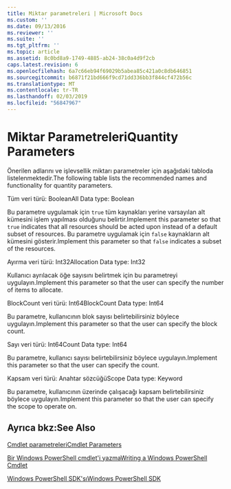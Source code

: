 ```yaml
---
title: Miktar parametreleri | Microsoft Docs
ms.custom: ''
ms.date: 09/13/2016
ms.reviewer: ''
ms.suite: ''
ms.tgt_pltfrm: ''
ms.topic: article
ms.assetid: 8c0bd8a9-1749-4885-ab24-38c0a4d9f2cb
caps.latest.revision: 6
ms.openlocfilehash: 6a7c66eb94f69029b5abea85c421a0c8db646851
ms.sourcegitcommit: b6871f21bd666f9cd71dd336bb3f844cf472b56c
ms.translationtype: MT
ms.contentlocale: tr-TR
ms.lasthandoff: 02/03/2019
ms.locfileid: "56847967"
---
```

# <a name="quantity-parameters"></a><span data-ttu-id="bed0e-102">Miktar Parametreleri</span><span class="sxs-lookup"><span data-stu-id="bed0e-102">Quantity Parameters</span></span>

<span data-ttu-id="bed0e-103">Önerilen adlarını ve işlevsellik miktarı parametreler için aşağıdaki tabloda listelenmektedir.</span><span class="sxs-lookup"><span data-stu-id="bed0e-103">The following table lists the recommended names and functionality for quantity parameters.</span></span>

<span data-ttu-id="bed0e-104">Tüm veri türü: Boolean</span><span class="sxs-lookup"><span data-stu-id="bed0e-104">All Data type: Boolean</span></span>

<span data-ttu-id="bed0e-105">Bu parametre uygulamak için `true` tüm kaynakları yerine varsayılan alt kümesini işlem yapılması olduğunu belirtir.</span><span class="sxs-lookup"><span data-stu-id="bed0e-105">Implement this parameter so that `true` indicates that all resources should be acted upon instead of a default subset of resources.</span></span> <span data-ttu-id="bed0e-106">Bu parametre uygulamak için `false` kaynakların alt kümesini gösterir.</span><span class="sxs-lookup"><span data-stu-id="bed0e-106">Implement this parameter so that `false` indicates a subset of the resources.</span></span>

<span data-ttu-id="bed0e-107">Ayırma veri türü: Int32</span><span class="sxs-lookup"><span data-stu-id="bed0e-107">Allocation Data type: Int32</span></span>

<span data-ttu-id="bed0e-108">Kullanıcı ayrılacak öğe sayısını belirtmek için bu parametreyi uygulayın.</span><span class="sxs-lookup"><span data-stu-id="bed0e-108">Implement this parameter so that the user can specify the number of items to allocate.</span></span>

<span data-ttu-id="bed0e-109">BlockCount veri türü: Int64</span><span class="sxs-lookup"><span data-stu-id="bed0e-109">BlockCount Data type: Int64</span></span>

<span data-ttu-id="bed0e-110">Bu parametre, kullanıcının blok sayısı belirtebilirsiniz böylece uygulayın.</span><span class="sxs-lookup"><span data-stu-id="bed0e-110">Implement this parameter so that the user can specify the block count.</span></span>

<span data-ttu-id="bed0e-111">Sayı veri türü: Int64</span><span class="sxs-lookup"><span data-stu-id="bed0e-111">Count Data type: Int64</span></span>

<span data-ttu-id="bed0e-112">Bu parametre, kullanıcı sayısı belirtebilirsiniz böylece uygulayın.</span><span class="sxs-lookup"><span data-stu-id="bed0e-112">Implement this parameter so that the user can specify the count.</span></span>

<span data-ttu-id="bed0e-113">Kapsam veri türü: Anahtar sözcüğü</span><span class="sxs-lookup"><span data-stu-id="bed0e-113">Scope Data type: Keyword</span></span>

<span data-ttu-id="bed0e-114">Bu parametre, kullanıcının üzerinde çalışacağı kapsam belirtebilirsiniz böylece uygulayın.</span><span class="sxs-lookup"><span data-stu-id="bed0e-114">Implement this parameter so that the user can specify the scope to operate on.</span></span>

## <a name="see-also"></a><span data-ttu-id="bed0e-115">Ayrıca bkz:</span><span class="sxs-lookup"><span data-stu-id="bed0e-115">See Also</span></span>

[<span data-ttu-id="bed0e-116">Cmdlet parametreleri</span><span class="sxs-lookup"><span data-stu-id="bed0e-116">Cmdlet Parameters</span></span>](./cmdlet-parameters.md)

[<span data-ttu-id="bed0e-117">Bir Windows PowerShell cmdlet'i yazma</span><span class="sxs-lookup"><span data-stu-id="bed0e-117">Writing a Windows PowerShell Cmdlet</span></span>](./writing-a-windows-powershell-cmdlet.md)

[<span data-ttu-id="bed0e-118">Windows PowerShell SDK'sı</span><span class="sxs-lookup"><span data-stu-id="bed0e-118">Windows PowerShell SDK</span></span>](../windows-powershell-reference.md)
